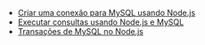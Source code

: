 * [Criar uma conexão para MySQL usando Node.js](https://github.com/mysqljs/mysql/blob/master/Readme.md#establishing-connections)
* [Executar consultas usando Node.js e MySQL](https://github.com/mysqljs/mysql/blob/master/Readme.md#performing-queries)
* [Transações de MySQL no Node.js](https://github.com/mysqljs/mysql/blob/master/Readme.md#transactions)

